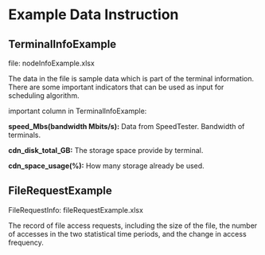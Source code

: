 <!--
 * @Author: your name
 * @Date: 2021-04-26 14:32:58
 * @LastEditTime: 2021-04-27 14:47:47
 * @LastEditors: Please set LastEditors
 * @Description: In User Settings Edit
 * @FilePath: /meson-scheduling/exampleDataInstruction.md
-->

# Example Data Instruction

## TerminalInfoExample

file: nodeInfoExample.xlsx

The data in the file is sample data which is part of the terminal information.
There are some important indicators that can be used as input for scheduling algorithm.

important column in TerminalInfoExample:

**speed_Mbs(bandwidth Mbits/s):** Data from SpeedTester. Bandwidth of terminals.

**cdn_disk_total_GB:** The storage space provide by terminal.

**cdn_space_usage(%):** How many storage already be used.

## FileRequestExample

FileRequestInfo: fileRequestExample.xlsx

The record of file access requests, including the size of the file, the number of accesses in the two statistical time periods, and the change in access frequency.

